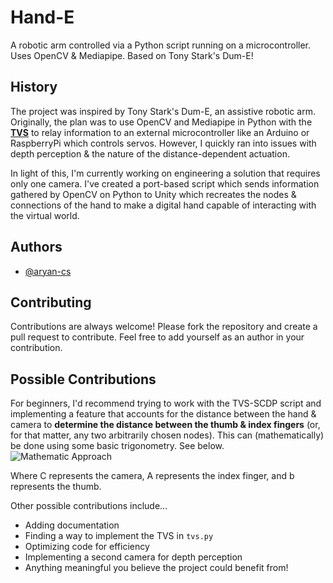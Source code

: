
# Hand-E

A robotic arm controlled via a Python script running on a microcontroller. Uses OpenCV & Mediapipe. Based on Tony Stark's Dum-E!


## History

The project was inspired by Tony Stark's Dum-E, an assistive robotic arm. Originally, the plan was to use OpenCV and Mediapipe in Python with the [**TVS**](https://github.com/aryan-cs/hand-e/tree/master/tvs-scdp#two-vector-system-for-single-camera-depth-perception) to relay information to an external microcontroller like an Arduino or RaspberryPi which controls servos. However, I quickly ran into issues with depth perception & the nature of the distance-dependent actuation. 

In light of this, I'm currently working on engineering a solution that requires only one camera. I've created a port-based script which sends information gathered by OpenCV on Python to Unity which recreates the nodes & connections of the hand to make a digital hand capable of interacting with the virtual world.


## Authors

- [@aryan-cs](https://www.github.com/aryan-cs)


## Contributing

Contributions are always welcome! Please fork the repository and create a pull request to contribute. Feel free to add yourself as an author in your contribution.


## Possible Contributions

For beginners, I'd recommend trying to work with the TVS-SCDP script and implementing a feature that accounts for the distance between the hand & camera to **determine the distance between the thumb & index fingers** (or, for that matter, any two arbitrarily chosen nodes). This can (mathematically) be done using some basic trigonometry. See below.
![Mathematic Approach](https://lh3.googleusercontent.com/pw/ABLVV87N23eN-vubOYyOMtdn-5643SNrh2KA6PLtccfV_Di9rlhsAPXCXCwS8vKNgfIn4-tmAbNNbTqjrp4CNII9PVKiNsbCnKHRew3QEbbesimsxKbvZXTZ81m78wEgVH3adXZZcBII4lgTsG1upX5R7WGIlmg_Z2tEnHblhdO1vJkA9bNe_CcPepIHM8M1bP8nydVHMSBA7XyK5xgGOBWBB9GLD1JLGRpYYL52uHlFEuoerVXuzuANZWQBq3_ECDinCHc9CkLKxn6oa_ndFQkicTc5RaAHzRz0xuHM1wzjJwR48g3WK6zJBjUDIq9H4hK5puVz2P67ruvuZ39J-9pLuKvTpGlUoKkRkocDfbrj5GDd9FnkxFFUqmoOlQU4v-jyPTA4aNzG2gAN23OmrbNSt9wJvCHE07b2T092WOYEBUUv5pXBWEKNxWxasB-ujxD8Zb_LYFgomBXMR0paV1awFl_T5qWqvOecaIZ-JXxh5TdwVBC2KaX746xP8HyHNV4Pu_lVnm51ZWB3r1kLLD_hgTHENNwSbCFsW4jMf__4y7C9HWOICChw9Yn0jdi66dnNYpzfJ_KCObWpcbSsI3nu865-VuNBWcUo4olUZcjfqDfxwGDgZS6N9tKJsIqibkok7QwIj9CRCbQvw9EdLdCl1Eof1Pb5CFhQOeknQqop0ZXrYjTU3zMMJRAGe8SvuozJewuOrbZk5RtS_SvTK8YWWTmNI-8_tkGuMA7zjSo_R4U5gt_jnsWFvwBu84-Jnj1Ej_VyImS3j7ifkVlf8qlgj7psy6idEgB2-Grk3CqrmKOqJ_crKdClbzzjAUup12cdpKff7nRrWPNpp-PWGs73vYKSyF-GWkTN0xIFJGKYT6uIi-Ifw_AwuNxsf31qCq9kggrQdsKMJrhjmyhzVbUYjJU68H5Fg_ICgTmIsf1pGLuTeFJKDC9e7DrdUbkH8FnU2fHS1OtOyAW_3tlV4R4uDhgB08cMVlqSCY3WwPEtPp--bX1HDdKW-CxJ_1EVpXDRz8l8MLhC9BOWhoFQTI-H_3JtO9j2bn4FPkmAe-PvTSVF1fxBIOWGhtSeBuhIvgxfropA2qbxrx4VrCpxKOewXjlycMODhE08VgMXRTjHR2FVOl5woKGyVbOD4uvRg2JC84yu0W35NaHqoI1XYvbmkhuY5teLekfKtYStzKEJTV-L1kwhmVGwOOUmGt7At-k-hfNQ2QhZBNlG97Se89J94m8zen2tBDmBn79wqc6Y8JEB=w400-h400-no?authuser=0&quot)

Where C represents the camera, A represents the index finger, and b represents the thumb.

Other possible contributions include...
- Adding documentation
- Finding a way to implement the TVS in `tvs.py`
- Optimizing code for efficiency
- Implementing a second camera for depth perception
- Anything meaningful you believe the project could benefit from!
